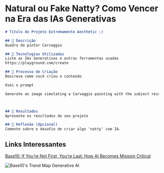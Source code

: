 # Natural ou Fake Natty? Como Vencer na Era das IAs Generativas


```markdown
# Título do Projeto Extremamente Aesthetic ;)

## 📒 Descrição
Quadro do pintor Carvaggio

## 🤖 Tecnologias Utilizadas
Liste as IAs Generativas e outras ferramentas usadas
https://playground.com/create

## 🧐 Processo de Criação
Descreva como você criou o conteúdo

Usei o prompt

Generate an image simulating a Carvaggio painting with the subject ressurection of christ. Show Christ leaving the tomb.



## 🚀 Resultados
Apresente os resultados do seu projeto

## 💭 Reflexão (Opcional)
Comente sobre o desafio de criar algo 'natty' com IA.
```



## Links Interessantes

[Base10: If You’re Not First, You’re Last: How AI Becomes Mission Critical](https://base10.vc/post/generative-ai-mission-critical/)

![Base10's Trend Map Generative AI](https://github.com/digitalinnovationone/lab-natty-or-not/assets/730492/f4df26e8-f8f7-4419-8252-c69d73ea930c)
